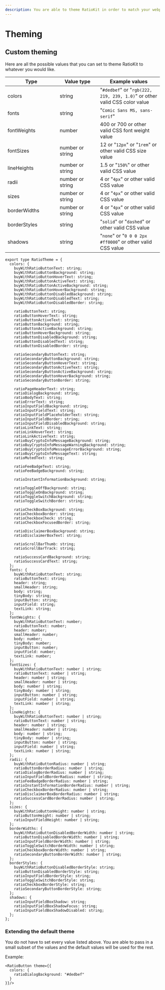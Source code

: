 ```yaml
---
description: You are able to theme RatioKit in order to match your webpage
---
```


# Theming

## Custom theming

Here are all the possible values that you can set to theme RatioKit to whatever you would like.

<table><thead><tr><th width="154">Type</th><th width="115.33333333333331">Value type</th><th>Example values</th></tr></thead><tbody><tr><td>colors</td><td>string</td><td>"<code>#dedbef</code>" or "<code>rgb(222, 219, 239, 1.0)</code>" or other valid CSS color value</td></tr><tr><td>fonts</td><td>string</td><td>"<code>Comic Sans MS, sans-serif</code>"</td></tr><tr><td>fontWeights</td><td>number</td><td>400 or 700 or other valid CSS font weight value</td></tr><tr><td>fontSizes</td><td>number or string</td><td>12 or "<code>12px</code>" or "<code>1rem</code>" or other valid CSS size value</td></tr><tr><td>lineHeights</td><td>number or string</td><td>1.5 or "<code>150%</code>" or other valid CSS value</td></tr><tr><td>radii</td><td>number or string</td><td>4 or "<code>4px</code>" or other valid CSS value</td></tr><tr><td>sizes</td><td>number or string</td><td>4 or "<code>4px</code>" or other valid CSS value</td></tr><tr><td>borderWidths</td><td>number or string</td><td>4 or "<code>4px</code>" or other valid CSS value</td></tr><tr><td>borderStyles</td><td>string</td><td>"<code>solid</code>" or "<code>dashed</code>" or other valid CSS value</td></tr><tr><td>shadows</td><td>string</td><td>"<code>none</code>" or "<code>0 0 0 2px #ff0000</code>" or other valid CSS value</td></tr></tbody></table>

```tsx
export type RatioTheme = {
  colors: {
    buyWithRatioButtonText: string;
    buyWithRatioButtonBackground: string;
    buyWithRatioButtonHoverText: string;
    buyWithRatioButtonActiveText: string;
    buyWithRatioButtonActiveBackground: string;
    buyWithRatioButtonHoverBackground: string;
    buyWithRatioButtonDisabledBackground: string;
    buyWithRatioButtonDisabledText: string;
    buyWithRatioButtonDisabledBorder: string;

    ratioButtonText: string;
    ratioButtonHoverText: string;
    ratioButtonActiveText: string;
    ratioButtonBackground: string;
    ratioButtonActiveBackground: string;
    ratioButtonHoverBackground: string;
    ratioButtonDisabledBackground: string;
    ratioButtonDisabledText: string;
    ratioButtonDisabledBorder: string;

    ratioSecondaryButtonText: string;
    ratioSecondaryButtonBackground: string;
    ratioSecondaryButtonHoverText: string;
    ratioSecondaryButtonActiveText: string;
    ratioSecondaryButtonActiveBackground: string;
    ratioSecondaryButtonHoverBackground: string;
    ratioSecondaryButtonBorder: string;

    ratioPageHeaderText: string;
    ratioDialogBackground: string;
    ratioBodyText: string;
    ratioErrorText: string;
    ratioInputFieldBackground: string;
    ratioInputFieldText: string;
    ratioInputFieldPlaceholderText: string;
    ratioInputFieldBorder: string;
    ratioInputFieldDisabledBackground: string;
    ratioLinkText: string;
    ratioLinkHoverText: string;
    ratioLinkActiveText: string;
    ratioBuyCryptoInfoMessageBackground: string;
    ratioBuyCryptoInfoMessageWarningBackground: string;
    ratioBuyCryptoInfoMessageErrorBackground: string;
    ratioBuyCryptoInfoMessageText: string;
    ratioMutedText: string;

    ratioFeeBadgeText: string;
    ratioFeeBadgeBackground: string;

    ratioInstantInformationBackground: string;

    ratioToggleOffBackground: string;
    ratioToggleOnBackground: string;
    ratioToggleSwitchBackground: string;
    ratioToggleSwitchBorder: string;

    ratioCheckBoxBackground: string;
    ratioCheckboxBorder: string;
    ratioCheckboxCheck: string;
    ratioCheckboxFocusedBorder: string;

    ratioDisclaimerBoxBackground: string;
    ratioDisclaimerBoxText: string;

    ratioScrollBarThumb: string;
    ratioScrollBarTrack: string;

    ratioSuccessCardBackground: string;
    ratioSuccessCardText: string;
  };
  fonts: {
    buyWithRatioButtonText: string;
    ratioButtonText: string;
    header: string;
    smallHeader: string;
    body: string;
    tinyBody: string;
    inputButton: string;
    inputField: string;
    textLink: string;
  };
  fontWeights: {
    buyWithRatioButtonText: number;
    ratioButtonText: number;
    header: number;
    smallHeader: number;
    body: number;
    tinyBody: number;
    inputButton: number;
    inputField: number;
    textLink: number;
  };
  fontSizes: {
    buyWithRatioButtonText: number | string;
    ratioButtonText: number | string;
    header: number | string;
    smallHeader: number | string;
    body: number | string;
    tinyBody: number | string;
    inputButton: number | string;
    inputField: number | string;
    textLink: number | string;
  };
  lineHeights: {
    buyWithRatioButtonText: number | string;
    ratioButtonText: number | string;
    header: number | string;
    smallHeader: number | string;
    body: number | string;
    tinyBody: number | string;
    inputButton: number | string;
    inputField: number | string;
    textLink: number | string;
  };
  radii: {
    buyWithRatioButtonRadius: number | string;
    ratioButtonBorderRadius: number | string;
    ratioDialogBorderRadius: number | string;
    ratioInputFieldBorderRadius: number | string;
    ratioFeeBadgeBorderRadius: number | string;
    ratioInstantInformationBorderRadius: number | string;
    ratioCheckboxBorderRadius: number | string;
    ratioDisclaimerBoxBorderRadius: number | string;
    ratioSuccessCardBorderRadius: number | string;
  };
  sizes: {
    buyWithRatioButtonHeight: number | string;
    ratioButtonHeight: number | string;
    ratioInputFieldHeight: number | string;
  };
  borderWidths: {
    buyWithRatioButtonDisabledBorderWidth: number | string;
    ratioButtonDisabledBorderWidth: number | string;
    ratioInputFieldBorderWidth: number | string;
    ratioToggleSwitchBorderWidth: number | string;
    ratioCheckboxBorderWidth: number | string;
    ratioSecondaryButtonBorderWidth: number | string;
  };
  borderStyles: {
    buyWithRatioButtonDisabledBorderStyle: string;
    ratioButtonDisabledBorderStyle: string;
    ratioInputFieldBorderStyle: string;
    ratioToggleSwitchBorderStyle: string;
    ratioCheckboxBorderStyle: string;
    ratioSecondaryButtonBorderStyle: string;
  };
  shadows: {
    ratioInputFieldBoxShadow: string;
    ratioInputFieldBoxShadowFocus: string;
    ratioInputFieldBoxShadowDisabled: string;
  };
};

```

### Extending the default theme

You do not have to set every value listed above. You are able to pass in a small subset of the values and the default values will be used for the rest.

Example:

```tsx
<RatioButton theme={{
  colors: {
    ratioDialogBackground: "#dedbef"
  }
}}/>
```
